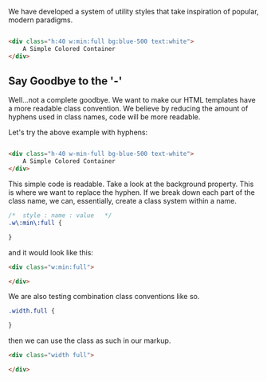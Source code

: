 We have developed a system of utility styles that take inspiration of popular, modern paradigms.

```html

<div class="h:40 w:min:full bg:blue-500 text:white">
	A Simple Colored Container
</div>

```

## Say Goodbye to the '-'

Well...not a complete goodbye. We want to make our HTML templates have a more readable class convention. We believe by reducing the amount of hyphens used in class names, code will be more readable.

Let's try the above example with hyphens:
```html

<div class="h-40 w-min-full bg-blue-500 text-white">
	A Simple Colored Container
</div>


```

This simple code is readable. Take a look at the background property. This is where we want to replace the hyphen. If we break down each part of the class name, we can, essentially, create a class system within a name. 

```css
/*  style : name : value   */
.w\:min\:full {

}

```
and it would look like this:
```html
<div class="w:min:full">

</div>
```

We are also testing combination class conventions like so. 
```css
.width.full {

}
```

then we can use the class as such in our markup.
```html
<div class="width full">

</div>
```
